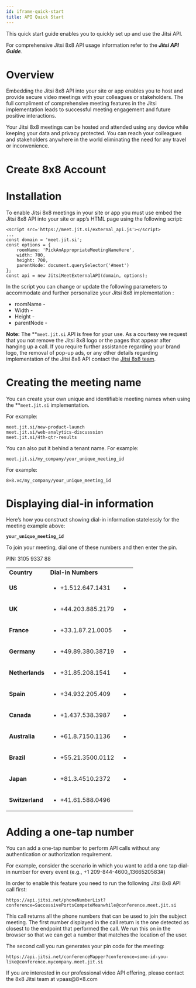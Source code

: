 ```yaml
---
id: iframe-quick-start
title: API Quick Start
---
```


This quick start guide enables you to quickly set up and use the Jitsi API. 

For comprehensive Jitsi 8x8 API usage information refer to the ***Jitsi API Guide***. 

# Overview

Embedding the Jitsi 8x8 API into your site or app enables you to host and provide secure video meetings with your colleagues or stakeholders. The full compliment of comprehensive meeting features in the Jitsi implementation leads to successful meeting engagement and future positive interactions.

Your Jitsi 8x8 meetings can be hosted and attended using any device while keeping your  data and privacy protected. You can reach your colleagues and stakeholders anywhere in the world eliminating the need for any travel or inconvenience.

# Create 8x8 Account


# Installation

To enable Jitsi 8x8 meetings in your site or app you must use embed the Jitsi 8x8 API into your site or app’s HTML page using the following script:

```
<script src='https://meet.jit.si/external_api.js'></script>
...
const domain = 'meet.jit.si';
const options = {
    roomName: 'PickAnAppropriateMeetingNameHere',
    width: 700,
    height: 700,
    parentNode: document.querySelector('#meet')
};
const api = new JitsiMeetExternalAPI(domain, options);
```
In the script you can change or update the following parameters to accommodate and further personalize your Jitsi 8x8 implementation :

*   roomName -
*   Width -
*   Height -
*   parentNode -

**Note:** The **<code>meet.jit.si</code></strong> API is free for your use. As a courtesy we request that you not remove the Jitsi 8x8 logo or the pages that appear after hanging up a call. If you require further assistance regarding your brand logo, the removal of pop-up ads, or any other details regarding implementation of the Jitsi 8x8 API contact the [Jitsi 8x8 team](mailto:vpaas@8x8.com).

# Creating the meeting name

You can create your own unique and identifiable meeting names when using the **<code>meet.jit.si</code></strong> implementation.

For example:


```
meet.jit.si/new-product-launch
meet.jit.si/web-analytics-discusssion
meet.jit.si/4th-qtr-results
```


You can also put it behind a tenant name. For example:


```
meet.jit.si/my_company/your_unique_meeting_id
```


For example:


```
8×8.vc/my_company/your_unique_meeting_id
```



# Displaying dial-in information

Here’s how you construct showing dial-in information statelessly for the meeting example above:

**`your_unique_meeting_id`**

To join your meeting, dial one of these numbers and then enter the pin.

PIN: 3105 9337 88


<table>
  <tr>
   <td><strong>Country</strong>
   </td>
   <td><strong>Dial-in Numbers</strong>
   </td>
   <td>
   </td>
  </tr>
  <tr>
   <td><strong>US</strong>
   </td>
   <td>
<ul>

<li>+1.512.647.1431
</li>
</ul>
   </td>
   <td>
<ul>

<li>
</li>
</ul>
   </td>
  </tr>
  <tr>
   <td><strong>UK</strong>
   </td>
   <td>
<ul>

<li>+44.203.885.2179
</li>
</ul>
   </td>
   <td>
<ul>

<li>
</li>
</ul>
   </td>
  </tr>
  <tr>
   <td><strong>France</strong>
   </td>
   <td>
<ul>

<li>+33.1.87.21.0005
</li>
</ul>
   </td>
   <td>
<ul>

<li>
</li>
</ul>
   </td>
  </tr>
  <tr>
   <td><strong>Germany</strong>
   </td>
   <td>
<ul>

<li>+49.89.380.38719
</li>
</ul>
   </td>
   <td>
<ul>

<li>
</li>
</ul>
   </td>
  </tr>
  <tr>
   <td><strong>Netherlands</strong>
   </td>
   <td>
<ul>

<li>+31.85.208.1541
</li>
</ul>
   </td>
   <td>
<ul>

<li>
</li>
</ul>
   </td>
  </tr>
  <tr>
   <td><strong>Spain</strong>
   </td>
   <td>
<ul>

<li>+34.932.205.409
</li>
</ul>
   </td>
   <td>
<ul>

<li>
</li>
</ul>
   </td>
  </tr>
  <tr>
   <td><strong>Canada</strong>
   </td>
   <td>
<ul>

<li>+1.437.538.3987
</li>
</ul>
   </td>
   <td>
<ul>

<li>
</li>
</ul>
   </td>
  </tr>
  <tr>
   <td><strong>Australia</strong>
   </td>
   <td>
<ul>

<li>+61.8.7150.1136
</li>
</ul>
   </td>
   <td>
<ul>

<li>
</li>
</ul>
   </td>
  </tr>
  <tr>
   <td><strong>Brazil</strong>
   </td>
   <td>
<ul>

<li>+55.21.3500.0112
</li>
</ul>
   </td>
   <td>
<ul>

<li>
</li>
</ul>
   </td>
  </tr>
  <tr>
   <td><strong>Japan</strong>
   </td>
   <td>
<ul>

<li>+81.3.4510.2372
</li>
</ul>
   </td>
   <td>
<ul>

<li>
</li>
</ul>
   </td>
  </tr>
  <tr>
   <td><strong>Switzerland</strong>
   </td>
   <td>
<ul>

<li>+41.61.588.0496
</li>
</ul>
   </td>
   <td>
   </td>
  </tr>
</table>



# Adding a one-tap number

You can add a one-tap number to perform API calls without any authentication or authorization requirement.

For example, consider the scenario in which you want to add a one tap dial-in number for every event (e.g., +1 209-844-4600,,1366520583#)

In order to enable this feature you need to run the following Jitsi 8x8 API call first:


```
https://api.jitsi.net/phoneNumberList?conference=SuccessivePortsCompeteMeanwhile@conference.meet.jit.si
```


This call returns all the phone numbers that can be used to join the subject meeting. The first number displayed in the call return is the one detected as closest to the endpoint that performed the call. We run this on in the browser so that we can get a number that matches the location of the user.

The second call you run generates your pin code for the meeting:


```
https://api.jitsi.net/conferenceMapper?conference=some-id-you-like@conference.mycompany.meet.jit.si
```


If you are interested in our professional video API offering, please contact the 8x8 Jitsi team at vpaas@8×8.com

